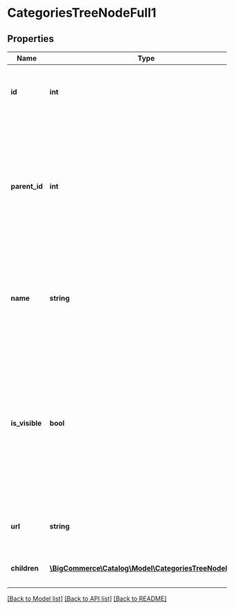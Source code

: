 # CategoriesTreeNodeFull1

## Properties
Name | Type | Description | Notes
------------ | ------------- | ------------- | -------------
**id** | **int** | The unique numeric ID of the category; increments sequentially. | [optional] 
**parent_id** | **int** | The unique numeric ID of the category&#x27;s parent. This field controls where the category sits in the tree of categories that organize the catalog. | [optional] 
**name** | **string** | The name displayed for the category. Name is unique with respect to the category&#x27;s siblings. | [optional] 
**is_visible** | **bool** | Flag to determine whether the product should be displayed to customers browsing the store. If &#x60;true&#x60;, the category will be displayed. If &#x60;false&#x60;, the category will be hidden from view. | [optional] 
**url** | **string** | The custom URL for the category on the storefront. | [optional] 
**children** | [**\BigCommerce\Catalog\Model\CategoriesTreeNodeFull[]**](CategoriesTreeNodeFull.md) | The list of children of the category. | [optional] 

[[Back to Model list]](../../README.md#documentation-for-models) [[Back to API list]](../../README.md#documentation-for-api-endpoints) [[Back to README]](../../README.md)

